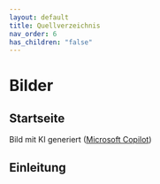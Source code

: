 ```yaml
---
layout: default
title: Quellverzeichnis
nav_order: 6
has_children: "false"
---
```


# Bilder

## Startseite
Bild mit KI generiert (<a href="https://copilot.cloud.microsoft/" target="_blank">Microsoft Copilot</a>) 

## Einleitung
